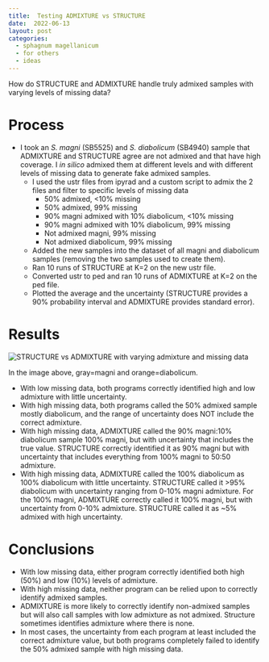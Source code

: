 ```yaml
---
title:  Testing ADMIXTURE vs STRUCTURE
date:  2022-06-13
layout: post
categories:
  - sphagnum magellanicum
  - for others
  - ideas
---
```

How do STRUCTURE and ADMIXTURE handle truly admixed samples with varying levels of missing data?

# Process

  * I took an _S. magni_ (SB5525) and _S. diabolicum_ (SB4940) sample that ADMIXTURE and STRUCTURE agree are not admixed and that have high coverage. I _in silico_ admixed them at different levels and with different levels of missing data to generate fake admixed samples.
    * I used the ustr files from ipyrad and a custom script to admix the 2 files and filter to specific levels of missing data
      * 50% admixed, <10% missing
      * 50% admixed, 99% missing
      * 90% magni admixed with 10% diabolicum, <10% missing
      * 90% magni admixed with 10% diabolicum, 99% missing
      * Not admixed magni, 99% missing
      * Not admixed diabolicum, 99% missing
    * Added the new samples into the dataset of all magni and diabolicum samples (removing the two samples used to create them).
    * Ran 10 runs of STRUCTURE at K=2 on the new ustr file.
    * Converted ustr to ped and ran 10 runs of ADMIXTURE at K=2 on the ped file.
    * Plotted the average and the uncertainty (STRUCTURE provides a 90% probability interval and ADMIXTURE provides standard error).

# Results

![STRUCTURE vs ADMIXTURE with varying admixture and missing data][image1]

In the image above, gray=magni and orange=diabolicum.
  * With low missing data, both programs correctly identified high and low admixture with little uncertainty.
  * With high missing data, both programs called the 50% admixed sample mostly diabolicum, and the range of uncertainty does NOT include the correct admixture.
  * With high missing data, ADMIXTURE called the 90% magni:10% diabolicum sample 100% magni, but with uncertainty that includes the true value. STRUCTURE correctly identified it as 90% magni but with uncertainty that includes everything from 100% magni to 50:50 admixture.
  * With high missing data, ADMIXTURE called the 100% diabolicum as 100% diabolicum with little uncertainty. STRUCTURE called it >95% diabolicum with uncertainty ranging from 0-10% magni admixture. For the 100% magni, ADMIXTURE correctly called it 100% magni, but with uncertainty from 0-10% admixture. STRUCTURE called it as ~5% admixed with high uncertainty.

# Conclusions

  * With low missing data, either program correctly identified both high (50%) and low (10%) levels of admixture.
  * With high missing data, neither program can be relied upon to correctly identify admixed samples.
  * ADMIXTURE is more likely to correctly identify non-admixed samples but will also call samples with low admixture as not admixed. Structure sometimes identifies admixture where there is none.
  * In most cases, the uncertainty from each program at least included the correct admixture value, but both programs completely failed to identify the 50% admixed sample with high missing data.

[image1]: {{site.image_path}}STRUCTURE_vs_ADMIXTURE_test-2022-06-13.png
